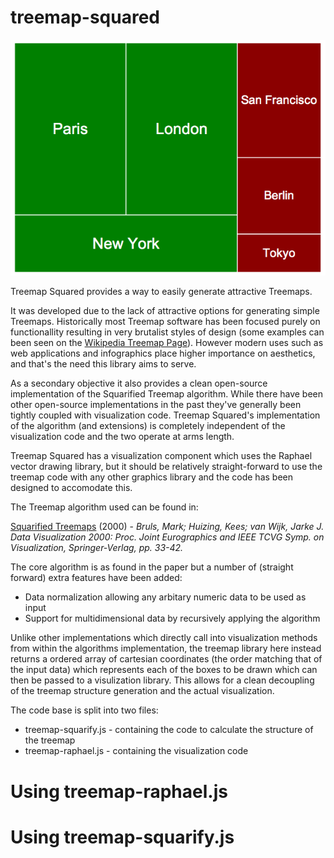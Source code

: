 treemap-squared
===============

![Example](examples/example.png)


Treemap Squared provides a way to easily generate attractive Treemaps.

It was developed due to the lack of attractive options for generating simple Treemaps. Historically most Treemap software has been focused purely on functionallity resulting in very brutalist styles of design (some examples can been seen on the [Wikipedia Treemap Page](http://en.wikipedia.org/wiki/Treemapping)). However modern uses such as web applications and infographics place higher importance on aesthetics, and that's the need this library aims to serve.

As a secondary objective it also provides a clean open-source implementation of the Squarified Treemap algorithm. While there have been other open-source implementations in the past they've generally been tightly coupled with visualization code. Treemap Squared's implementation of the algorithm (and extensions) is completely independent of the visualization code and the two operate at arms length.

Treemap Squared has a visualization component which uses the Raphael vector drawing library, but it should be relatively straight-forward to use the treemap code with any other graphics library and the code has been designed to accomodate this.

The Treemap algorithm used can be found in:

[Squarified Treemaps](http://www.win.tue.nl/~vanwijk/stm.pdf) (2000) - *Bruls, Mark; Huizing, Kees; van Wijk, Jarke J.*  
*Data Visualization 2000: Proc. Joint Eurographics and IEEE TCVG Symp. on Visualization, Springer-Verlag, pp. 33-42.*

The core algorithm is as found in the paper but a number of (straight forward) extra features have been added:

* Data normalization allowing any arbitary numeric data to be used as input
* Support for multidimensional data by recursively applying the algorithm

Unlike other implementations which directly call into visualization methods from within the algorithms implementation, the treemap library here instead returns a ordered array of cartesian coordinates (the order matching that of the input data) which represents each of the boxes to be drawn which can then be passed to a visulization library. This allows for a clean decoupling of the treemap structure generation and the actual visualization.

The code base is split into two files:

* treemap-squarify.js  - containing the code to calculate the structure of the treemap
* treemap-raphael.js - containing the visualization code

Using treemap-raphael.js
=========================



Using treemap-squarify.js
=========================



